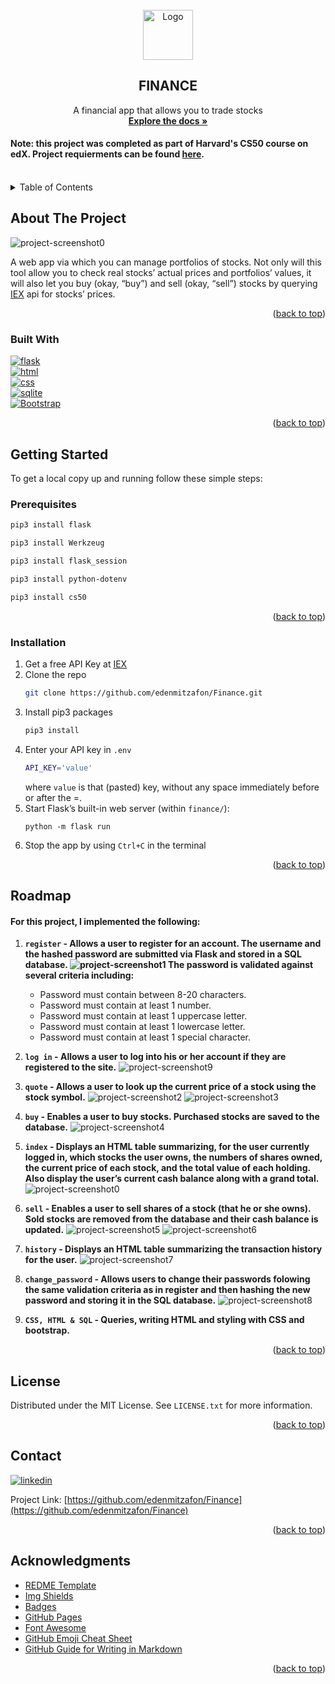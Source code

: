 <br />
<div align="center">
  <a href="https://github.com/edenmitzafon/Finance.git">
    <img src="static/icon.png" alt="Logo" width="80" height="80">
  </a>


<h2 align="center">FINANCE</h2>

  <p align="center">
    A financial app that allows you to trade stocks
    <br />
    <a href="https://github.com/edenmitzafon/Finance.git"><strong>Explore the docs »</strong></a>
  </p>
</div>

#### **Note:** this project was completed as part of Harvard's CS50 course on edX. Project requierments can be found [here](https://cs50.harvard.edu/x/2022/psets/9/).
<br>

<details>
  <summary>Table of Contents</summary>
  <ol>
    <li>
      <a href="https://github.com/edenmitzafon/Finance/blob/main/README.md#about-the-project">About The Project</a>
      <ul>
        <li><a href="https://github.com/edenmitzafon/Finance/blob/main/README.md#built-with">Built With</a></li>
      </ul>
    </li>
    <li>
      <a href="https://github.com/edenmitzafon/Finance/blob/main/README.md#getting-started">Getting Started</a>
      <ul>
        <li><a href="https://github.com/edenmitzafon/Finance/blob/main/README.md#prerequisites">Prerequisites</a></li>
        <li><a href="https://github.com/edenmitzafon/Finance/blob/main/README.md#installation">Installation</a></li>
      </ul>
    </li>
    <li><a href="https://github.com/edenmitzafon/Finance/blob/main/README.md#roadmap">Roadmap</a></li>
    <li><a href="https://github.com/edenmitzafon/Finance/blob/main/README.md#license">License</a></li>
    <li><a href="https://github.com/edenmitzafon/Finance/blob/main/README.md#contact">Contact</a></li>
    <li><a href="https://github.com/edenmitzafon/Finance/blob/main/README.md#acknowledgments">Acknowledgments</a></li>
  </ol>
</details>

## About The Project
![project-screenshot0]

A web app via which you can manage portfolios of stocks. Not only will this tool allow you to check real stocks’ actual prices and portfolios’ values, it will also let you buy (okay, “buy”) and sell (okay, “sell”) stocks by querying [IEX](https://iexcloud.io/) api for stocks’ prices.
<br>

<p align="right">(<a href="https://github.com/edenmitzafon/Finance/blob/main/README.md#finance">back to top</a>)</p>

### Built With

[![flask][flask.com]][flask-url]  
[![html][html.com]][html-url]  
[![css][css.com]][css-url]  
[![sqlite][sqlite.com]][sqlite-url]  
[![Bootstrap][Bootstrap.com]][Bootstrap-url]  

<p align="right">(<a href="https://github.com/edenmitzafon/Finance/blob/main/README.md#finance">back to top</a>)</p>

## Getting Started
To get a local copy up and running follow these simple steps:
### Prerequisites

```sh
pip3 install flask
```
```sh
pip3 install Werkzeug
```
```sh
pip3 install flask_session
```
```sh
pip3 install python-dotenv
```
```sh
pip3 install cs50
```
<p align="right">(<a href="https://github.com/edenmitzafon/Finance/blob/main/README.md#finance">back to top</a>)</p>

### Installation

1. Get a free API Key at [IEX](https://iexcloud.io/)
1. Clone the repo
   ```sh
   git clone https://github.com/edenmitzafon/Finance.git
   ```
1. Install pip3 packages
   ```sh
   pip3 install
   ```
1. Enter your API key in `.env`
   ```sh
   API_KEY='value'
   ```
   where `value` is that (pasted) key, without any space immediately before or after the =.
1. Start Flask’s built-in web server (within `finance/`):
    ```
    python -m flask run
    ```
1. Stop the app by using `Ctrl+C` in the terminal

<p align="right">(<a href="https://github.com/edenmitzafon/Finance/blob/main/README.md#finance">back to top</a>)</p>

## Roadmap
#### For this project, I implemented the following:

1. **`register` - Allows a user to register for an account. The username and the hashed password are submitted via Flask and stored in a SQL database.
  ![project-screenshot1]
The password is validated against several criteria including:**

    * Password must contain between 8-20 characters.
    * Password must contain at least 1 number.
    * Password must contain at least 1 uppercase letter.
    * Password must contain at least 1 lowercase letter.
    * Password must contain at least 1 special character.
1. **`log in` - Allows a user to log into his or her account if they are registered to the site.**
![project-screenshot9]
1. **`quote` - Allows a user to look up the current price of a stock using the stock symbol.**
![project-screenshot2]
![project-screenshot3]
1. **`buy` - Enables a user to buy stocks. Purchased stocks are saved to the database.**
![project-screenshot4]
1. **`index` - Displays an HTML table summarizing, for the user currently logged in, which stocks the user owns, the numbers of shares owned, the current price of each stock, and the total value of each holding. Also display the user’s current cash balance along with a grand total.**
![project-screenshot0]
1. **`sell` -  Enables a user to sell shares of a stock (that he or she owns). Sold stocks are removed from the database and their cash balance is updated.**
![project-screenshot5]
![project-screenshot6]
1. **`history` - Displays an HTML table summarizing the transaction history for the user.**
![project-screenshot7]
1. **`change_password` - Allows users to change their passwords folowing the same validation criteria as in register and then hashing the new password and storing it in the SQL database.**
![project-screenshot8]
1. **`CSS, HTML & SQL` - Queries, writing HTML and styling with CSS and bootstrap.**

<p align="right">(<a href="https://github.com/edenmitzafon/Finance/blob/main/README.md#finance">back to top</a>)</p>

## License

Distributed under the MIT License. See `LICENSE.txt` for more information.

<p align="right">(<a href="https://github.com/edenmitzafon/Finance/blob/main/README.md#finance">back to top</a>)</p>


## Contact

[![linkedin][linkedin.com]][linkedin-url]  

Project Link: [https://github.com/edenmitzafon/Finance](https://github.com/edenmitzafon/Finance)

<p align="right">(<a href="https://github.com/edenmitzafon/Finance/blob/main/README.md#finance">back to top</a>)</p>

## Acknowledgments

* [REDME Template](https://github.com/othneildrew/Best-README-Template)
* [Img Shields](https://shields.io)
* [Badges](https://github.com/Ileriayo/markdown-badges)
* [GitHub Pages](https://pages.github.com)
* [Font Awesome](https://fontawesome.com)
* [GitHub Emoji Cheat Sheet](https://www.webpagefx.com/tools/emoji-cheat-sheet)
* [GitHub Guide for Writing in Markdown](https://docs.github.com/en/get-started/writing-on-github/getting-started-with-writing-and-formatting-on-github/basic-writing-and-formatting-syntax)


<p align="right">(<a href="https://github.com/edenmitzafon/Finance/blob/main/README.md#finance">back to top</a>)</p>



[project-screenshot0]: https://github.com/edenmitzafon/Finance/blob/main/images/project.png
[project-screenshot1]: https://github.com/edenmitzafon/Finance/blob/main/images/regisger.png
[project-screenshot2]: https://github.com/edenmitzafon/Finance/blob/main/images/quote.png
[project-screenshot3]: https://github.com/edenmitzafon/Finance/blob/main/images/quote2.png
[project-screenshot4]: https://github.com/edenmitzafon/Finance/blob/main/images/buy.png
[project-screenshot5]: https://github.com/edenmitzafon/Finance/blob/main/images/sell.png
[project-screenshot6]: https://github.com/edenmitzafon/Finance/blob/main/images/sell2.png
[project-screenshot7]: https://github.com/edenmitzafon/Finance/blob/main/images/history.png
[project-screenshot8]: https://github.com/edenmitzafon/Finance/blob/main/images/password.png
[project-screenshot9]: https://github.com/edenmitzafon/Finance/blob/main/images/login.png


[linkedin.com]: https://img.shields.io/badge/linkedin-%230077B5.svg?style=for-the-badge&logo=linkedin&logoColor=white
[linkedin-url]: https://www.linkedin.com/in/eden-mitzafon-1a2657254/
[sqlite.com]: https://img.shields.io/badge/sqlite-%2307405e.svg?style=for-the-badge&logo=sqlite&logoColor=white
[sqlite-url]: https://www.sqlite.org/index.html
[css.com]: https://img.shields.io/badge/css3-%231572B6.svg?style=for-the-badge&logo=css3&logoColor=white
[css-url]: https://www.w3.org/Style/CSS/Overview.en.html
[html.com]: https://img.shields.io/badge/html5-%23E34F26.svg?style=for-the-badge&logo=html5&logoColor=white
[html-url]: https://html.com/
[flask.com]: https://img.shields.io/badge/flask-%23000.svg?style=for-the-badge&logo=flask&logoColor=white
[flask-url]: https://flask.palletsprojects.com/en/2.2.x/
[Bootstrap.com]: https://img.shields.io/badge/Bootstrap-563D7C?style=for-the-badge&logo=bootstrap&logoColor=white
[Bootstrap-url]: https://getbootstrap.com
